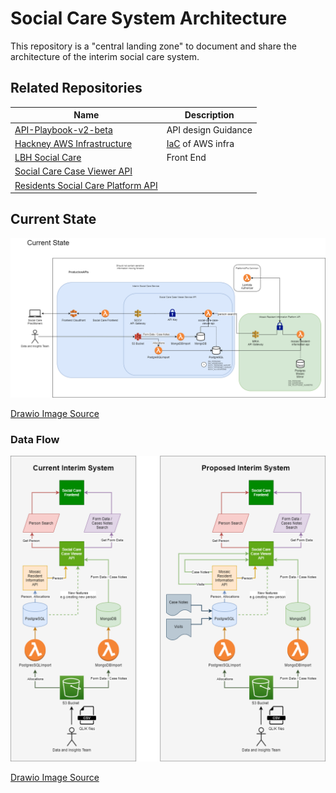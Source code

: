# Social Care System Architecture

This repository is a "central landing zone" to document and share the architecture of the interim social care system.

## Related Repositories

| Name                                                                                                     | Description                                                              |
|----------------------------------------------------------------------------------------------------------|--------------------------------------------------------------------------|
| [API-Playbook-v2-beta](https://github.com/LBHackney-IT/API-Playbook-v2-beta)                             | API design Guidance                                                      |
| [Hackney AWS Infrastructure](https://github.com/LBHackney-IT/infrastructure)                             | [IaC](https://en.wikipedia.org/wiki/Infrastructure_as_code) of AWS infra |
| [LBH Social Care](https://github.com/LBHackney-IT/lbh-social-care)                                       | Front End                                                                |
| [Social Care Case Viewer API](https://github.com/LBHackney-IT/social-care-case-viewer-api)               |                                                                          |
| [Residents Social Care Platform API](https://github.com/LBHackney-IT/residents-social-care-platform-api) |                                                                          |

## Current State

![Current State](images/2021-03-25-architecture.png)

[Drawio Image Source](images/2021-03-25-architecture.drawio)

### Data Flow

![Data Flow](images/data-flows.png)

[Drawio Image Source](images/data-flows.drawio)
